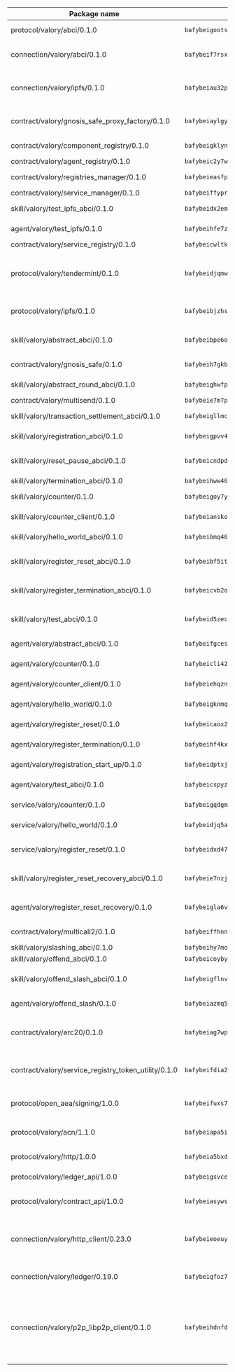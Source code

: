 | Package name                                                  | Package hash                                                  | Description                                                                                                                |
| ------------------------------------------------------------- | ------------------------------------------------------------- | -------------------------------------------------------------------------------------------------------------------------- |
| protocol/valory/abci/0.1.0                                    | `bafybeigootsvqpk6th5xpdtzanxum3earifrrezfyhylfrit7yvqdrtgpe` | A protocol for ABCI requests and responses.                                                                                |
| connection/valory/abci/0.1.0                                  | `bafybeif7rsxcw72mbzwcui3ozfaay5qnqorj5c52zedpqf56zczsxox3xe` | connection to wrap communication with an ABCI server.                                                                      |
| connection/valory/ipfs/0.1.0                                  | `bafybeiau32pzy55ta6ugl2bebevlxudal6pnlfomhplfm5mph6reaw3krq` | A connection responsible for uploading and downloading files from IPFS.                                                    |
| contract/valory/gnosis_safe_proxy_factory/0.1.0               | `bafybeiaylgywx2qtoaddokexql3d4iqfz5l7rlm5q24lzbn36we3ovfjmi` | Gnosis Safe proxy factory (GnosisSafeProxyFactory) contract                                                                |
| contract/valory/component_registry/0.1.0                      | `bafybeigklynwl3mfav5yt5zdkrqe6rukv4ygdhpdusk66ojt4jj7tunxcy` | Component registry contract                                                                                                |
| contract/valory/agent_registry/0.1.0                          | `bafybeic2y7wiyucxcpcp4ddbznmnnxyr3abq252x5fw74gcouksjzkjsje` | Agent registry contract                                                                                                    |
| contract/valory/registries_manager/0.1.0                      | `bafybeieasfphxk4kcysltjjqsro22lyrfd4kne4uzd32ificouso2kzy7y` | Registries Manager contract                                                                                                |
| contract/valory/service_manager/0.1.0                         | `bafybeiffyprzefbno5qpjzbcepbawmz3ghzi4dr7cgwbzehz53hy67vxn4` | Service Manager contract                                                                                                   |
| skill/valory/test_ipfs_abci/0.1.0                             | `bafybeidx2em2pwwrcibcwybfj2baxeyhgqeqby7bcu3jbe2vam6hlakztm` | IPFS e2e testing application.                                                                                              |
| agent/valory/test_ipfs/0.1.0                                  | `bafybeihfe7z2toy7fguuxulpk4bv5oglsxy6yxfefqtek5y3msrx3qdrsq` | Agent for testing the ABCI connection.                                                                                     |
| contract/valory/service_registry/0.1.0                        | `bafybeicwltkj7qwvp5zpsom22va2hwc6civjyglijkukj2nvvu2yslegu4` | Service Registry contract                                                                                                  |
| protocol/valory/tendermint/0.1.0                              | `bafybeidjqmwvgi4rqgp65tbkhmi45fwn2odr5ecezw6q47hwitsgyw4jpa` | A protocol for communication between two AEAs to share tendermint configuration details.                                   |
| protocol/valory/ipfs/0.1.0                                    | `bafybeibjzhsengtxfofqpxy6syamplevp35obemwfp4c5lhag3v2bvgysa` | A protocol specification for IPFS requests and responses.                                                                  |
| skill/valory/abstract_abci/0.1.0                              | `bafybeibpe6ohnm4ritfnghdtpczdqlrcwufrxr5g75inkkgazeqhonyclu` | The abci skill provides a template of an ABCI application.                                                                 |
| contract/valory/gnosis_safe/0.1.0                             | `bafybeih7gkbdtnhkc3i53mbsj7bcihqa7xau6ewsnew4kkul7phwb4ucjm` | Gnosis Safe (GnosisSafeL2) contract                                                                                        |
| skill/valory/abstract_round_abci/0.1.0                        | `bafybeighwfp6ri64p72x2x525ewdriloq6qoinekmhlmgfq3gsnzr67rre` | abstract round-based ABCI application                                                                                      |
| contract/valory/multisend/0.1.0                               | `bafybeie7m7pjbnw7cccpbvmbgkut24dtlt4cgvug3tbac7gej37xvwbv3a` | MultiSend contract                                                                                                         |
| skill/valory/transaction_settlement_abci/0.1.0                | `bafybeigllmcjijmwdvjcezion2mhjuzavrvcpyllulvtg4z2ac7cecg54y` | ABCI application for transaction settlement.                                                                               |
| skill/valory/registration_abci/0.1.0                          | `bafybeigpvv4vce5faliomugawl7si7mnkv5uner5o46tkey54o6m4ld2m4` | ABCI application for common apps.                                                                                          |
| skill/valory/reset_pause_abci/0.1.0                           | `bafybeicndpdndk65aurma4zbu2eigmr5gge4r5wk4vxcn7ctgdty4u3cra` | ABCI application for resetting and pausing app executions.                                                                 |
| skill/valory/termination_abci/0.1.0                           | `bafybeihww463iip5f2ibhaxrhudirsfvsujudz7ynqhidf6suzvrzntsga` | Termination skill.                                                                                                         |
| skill/valory/counter/0.1.0                                    | `bafybeigoy7ykp2rei6nnenh4aghkbx5xztspb5dfcsoeypljregrwrtpwi` | The ABCI Counter application example.                                                                                      |
| skill/valory/counter_client/0.1.0                             | `bafybeianskoghhdffn4wqquup3rtziefq6jareutugb6a5zkbvuvctgk3i` | A client for the ABCI counter application.                                                                                 |
| skill/valory/hello_world_abci/0.1.0                           | `bafybeibmq464g5st24sx5cfroyrpix2kfwcuh3p54btka6p72rtx7ccaaq` | Hello World ABCI application.                                                                                              |
| skill/valory/register_reset_abci/0.1.0                        | `bafybeibf5itfbrhxu7u7kybbjdtepodvzgpfeitiznn6yw4rwvvada4pzi` | ABCI application for dummy skill that registers and resets                                                                 |
| skill/valory/register_termination_abci/0.1.0                  | `bafybeicvb2opd76agzp2qjm5wenigp2kldffukwoiotturzy2lfc32rbce` | ABCI application for dummy skill that registers and resets                                                                 |
| skill/valory/test_abci/0.1.0                                  | `bafybeid5zeczio5vnejrqr6xapzhkt4ymaw2r4me3ohnks5j56gjbw7the` | ABCI application for testing the ABCI connection.                                                                          |
| agent/valory/abstract_abci/0.1.0                              | `bafybeifgcesvothzojs4rs32v7igmxnxurnbk7a5oo64ltrrvktfxgkmte` | The abstract ABCI AEA - for testing purposes only.                                                                         |
| agent/valory/counter/0.1.0                                    | `bafybeicli42c3ruqqcrypqnkhrae4hwfjvyaz3v3hjwddyesl5yzmsmfvu` | The ABCI Counter example as an AEA                                                                                         |
| agent/valory/counter_client/0.1.0                             | `bafybeiehqzno2htmg37mwcdaifptslsz2zpjwptq33gpdegpuaxknpoxza` | The ABCI Counter example as an AEA                                                                                         |
| agent/valory/hello_world/0.1.0                                | `bafybeigknmqn67ls4pyhk5zhaxd6lrphbuahroqdgcpdi4vowaunak3lkq` | Hello World ABCI example.                                                                                                  |
| agent/valory/register_reset/0.1.0                             | `bafybeicaox2ll7pgqu6rh6xjtgq3c4rjda44rpgrvrxpinnxh6xhkxuhyu` | Register reset to replicate Tendermint issue.                                                                              |
| agent/valory/register_termination/0.1.0                       | `bafybeihf4kxnvm575bsxoaf4iz7ycm45p52wpxatqrhkmv4rd2gf4dwsle` | Register terminate to test the termination feature.                                                                        |
| agent/valory/registration_start_up/0.1.0                      | `bafybeidptxjbs6w2ycg54om3lewmyjxdclb74pfjgsmptqlkbpijbekhf4` | Registration start-up ABCI example.                                                                                        |
| agent/valory/test_abci/0.1.0                                  | `bafybeicspyzun4mfnoy5okfyukhhfmzxak3ujzbfeze6lpongqerihrjmi` | Agent for testing the ABCI connection.                                                                                     |
| service/valory/counter/0.1.0                                  | `bafybeigqdgmqtxj37ycywyyyebwaqrea6mbgrzribadmwysdvrgucp5ida` | A set of agents incrementing a counter                                                                                     |
| service/valory/hello_world/0.1.0                              | `bafybeidjq5akkw6h7jp66ssox564wejbp4622m2e5rnpzrakjmmrl3flga` | A simple demonstration of a simple ABCI application                                                                        |
| service/valory/register_reset/0.1.0                           | `bafybeidxd47wyxmchngfkjl4n5hkxjnapsnve477nwx7etvtjizzrjqywm` | Test and debug tendermint reset mechanism.                                                                                 |
| skill/valory/register_reset_recovery_abci/0.1.0               | `bafybeie7nzjif2e7eu2dwcbutfp3zbs3h76hnwi7d2oa55c76f7r2wv42a` | ABCI application for dummy skill that registers and resets                                                                 |
| agent/valory/register_reset_recovery/0.1.0                    | `bafybeigla6vuzeyfabbvorvcspaiupqmycmtgevw5o64sphzuboo3j3tgi` | Agent to showcase hard reset as a recovery mechanism.                                                                      |
| contract/valory/multicall2/0.1.0                              | `bafybeiffhnnk3ibb3z53jxg4rfwcgjl657f56v3ld4rgafgavxxys3h74y` | The MakerDAO multicall2 contract.                                                                                          |
| skill/valory/slashing_abci/0.1.0                              | `bafybeihy7mo3l6jzmeonutwikpanowpj3gcmtyap6bzqwac267ez7haex4` | Slashing skill.                                                                                                            |
| skill/valory/offend_abci/0.1.0                                | `bafybeicoybytl5bury2hozum2miubxbmgtg7u7dilagryqxr7n5mr4vi6a` | Offend ABCI application.                                                                                                   |
| skill/valory/offend_slash_abci/0.1.0                          | `bafybeigflnvh5ubygbq5y3g2kly2ujgq566bodczrk4b7sy3i4s6vn7ssm` | ABCI application used in order to test the slashing abci                                                                   |
| agent/valory/offend_slash/0.1.0                               | `bafybeiazmq5tf4wfdd35wi5zv42e4fe3qq3c4pgkuvdaasvoxynvnmk4qu` | Offend and slash to test the slashing feature.                                                                             |
| contract/valory/erc20/0.1.0                                   | `bafybeiag7wpfri44bwrx26374mnxyglmwxod6gu37foqkvloqr7oeldlgu` | The scaffold contract scaffolds a contract to be implemented by the developer.                                             |
| contract/valory/service_registry_token_utility/0.1.0          | `bafybeifdia2y5546tvk6xzxeaqzf2n5n7dutj2hdzbgenxohaqhjtnjqm4` | The scaffold contract scaffolds a contract to be implemented by the developer.                                             |
| protocol/open_aea/signing/1.0.0                               | `bafybeifuxs7gdg2okbn7uofymenjlmnih2wxwkym44lsgwmklgwuckxm2m` | A protocol for communication between skills and decision maker.                                                            |
| protocol/valory/acn/1.1.0                                     | `bafybeiapa5ilsobggnspoqhspftwolrx52udrwmaxdxgrk26heuvl4oooa` | The protocol used for envelope delivery on the ACN.                                                                        |
| protocol/valory/http/1.0.0                                    | `bafybeia5bxdua2i6chw6pg47bvoljzcpuqxzy4rdrorbdmcbnwmnfdobtu` | A protocol for HTTP requests and responses.                                                                                |
| protocol/valory/ledger_api/1.0.0                              | `bafybeigsvceac33asd6ecbqev34meyyjwu3rangenv6xp5rkxyz4krvcby` | A protocol for ledger APIs requests and responses.                                                                         |
| protocol/valory/contract_api/1.0.0                            | `bafybeiasywsvax45qmugus5kxogejj66c5taen27h4voriodz7rgushtqa` | A protocol for contract APIs requests and responses.                                                                       |
| connection/valory/http_client/0.23.0                          | `bafybeieoeuy4brzimtnubmokwirhrx27ezls6cdnl5qik4rkykfle3nn2y` | The HTTP_client connection that wraps a web-based client connecting to a RESTful API specification.                        |
| connection/valory/ledger/0.19.0                               | `bafybeigfoz7d7si7s4jehvloq2zmiiocpbxcaathl3bxkyarxoerxq7g3a` | A connection to interact with any ledger API and contract API.                                                             |
| connection/valory/p2p_libp2p_client/0.1.0                     | `bafybeihdnfdth3qgltefgrem7xyi4b3ejzaz67xglm2hbma2rfvpl2annq` | The libp2p client connection implements a tcp connection to a running libp2p node as a traffic delegate to send/receive envelopes to/from agents in the DHT. |
